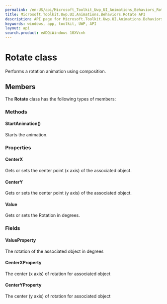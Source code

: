 ```yaml
---
permalink: /en-US/api/Microsoft_Toolkit_Uwp_UI_Animations_Behaviors_Rotate.htm
title: Microsoft.Toolkit.Uwp.UI.Animations.Behaviors.Rotate API 
description: API page for Microsoft.Toolkit.Uwp.UI.Animations.Behaviors.Rotate
keywords: windows, app, toolkit, UWP, API
layout: api
search.product: eADQiWindows 10XVcnh
---
```



# Rotate class

Performs a rotation animation using composition.

## Members

The **Rotate** class has the following types of members:

### Methods

#### StartAnimation()

Starts the animation.



### Properties

#### CenterX

Gets or sets the center point (x axis) of the associated object.



#### CenterY

Gets or sets the center point (y axis) of the associated object.



#### Value

Gets or sets the Rotation in degrees.



### Fields

#### ValueProperty

The rotation of the associated object in degrees



#### CenterXProperty

The center (x axis) of rotation for associated object



#### CenterYProperty

The center (y axis) of rotation for associated object


